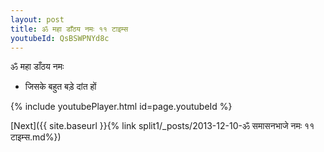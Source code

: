 ```yaml
---
layout: post
title: ॐ महा डाँठय नमः ११ टाइम्स
youtubeId: QsBSWPNYd8c
---
```

 
 
 ॐ महा डाँठय नमः  
 
 -  जिसके बहुत बड़े दांत हों 
 
  
 
  
 
 
 
 
 
 


{% include youtubePlayer.html id=page.youtubeId %}
 
[Next]({{ site.baseurl }}{% link  split1/_posts/2013-12-10-ॐ समासनभाजे नमः ११ टाइम्स.md%})
 
